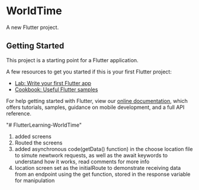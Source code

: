 # WorldTime

A new Flutter project.

## Getting Started

This project is a starting point for a Flutter application.

A few resources to get you started if this is your first Flutter project:

- [Lab: Write your first Flutter app](https://flutter.dev/docs/get-started/codelab)
- [Cookbook: Useful Flutter samples](https://flutter.dev/docs/cookbook)

For help getting started with Flutter, view our
[online documentation](https://flutter.dev/docs), which offers tutorials,
samples, guidance on mobile development, and a full API reference.


"# FlutterLearning-WorldTime" 
1. added screens
2. Routed the screens 
3. added asynchronous code(getData() function) in the      choose location file to simute newtwork requests, as well as the await keywords to understand how it works, read comments for more info
4. location screen set as the initialRoute to demonstrate receiving data from an endpoint using the get function, stored in the response variable for manipulation 
